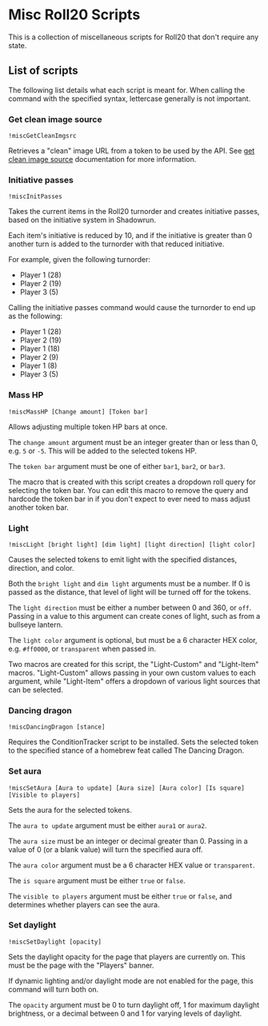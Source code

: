 # Misc Roll20 Scripts

This is a collection of miscellaneous scripts for Roll20 that don't require any state.

## List of scripts

The following list details what each script is meant for. When calling the command with the specified syntax, lettercase generally is not important.

### Get clean image source

`!miscGetCleanImgsrc`

Retrieves a "clean" image URL from a token to be used by the API. See [get clean image source](https://wiki.roll20.net/API:Cookbook#getCleanImgsrc) documentation for more information.

### Initiative passes

`!miscInitPasses`

Takes the current items in the Roll20 turnorder and creates initiative passes, based on the initiative system in Shadowrun.

Each item's initiative is reduced by 10, and if the initiative is greater than 0 another turn is added to the turnorder with that reduced initiative.

For example, given the following turnorder:

- Player 1 (28)
- Player 2 (19)
- Player 3 (5)

Calling the initiative passes command would cause the turnorder to end up as the following:

- Player 1 (28)
- Player 2 (19)
- Player 1 (18)
- Player 2 (9)
- Player 1 (8)
- Player 3 (5)

### Mass HP

`!miscMassHP [Change amount] [Token bar]`

Allows adjusting multiple token HP bars at once.

The `change amount` argument must be an integer greater than or less than 0, e.g. `5` or `-5`. This will be added to the selected tokens HP.

The `token bar` argument must be one of either `bar1`, `bar2`, or `bar3`.

The macro that is created with this script creates a dropdown roll query for selecting the token bar. You can edit this macro to remove the query and hardcode the token bar in if you don't expect to ever need to mass adjust another token bar.

### Light

`!miscLight [bright light] [dim light] [light direction] [light color]`

Causes the selected tokens to emit light with the specified distances, direction, and color.

Both the `bright light` and `dim light` arguments must be a number. If 0 is passed as the distance, that level of light will be turned off for the tokens.

The `light direction` must be either a number between 0 and 360, or `off`. Passing in a value to this argument can create cones of light, such as from a bullseye lantern.

The `light color` argument is optional, but must be a 6 character HEX color, e.g. `#ff0000`, or `transparent` when passed in.

Two macros are created for this script, the "Light-Custom" and "Light-Item" macros. "Light-Custom" allows passing in your own custom values to each argument, while "Light-Item" offers a dropdown of various light sources that can be selected.

### Dancing dragon

`!miscDancingDragon [stance]`

Requires the ConditionTracker script to be installed. Sets the selected token to the specified stance of a homebrew feat called The Dancing Dragon.

### Set aura

`!miscSetAura [Aura to update] [Aura size] [Aura color] [Is square] [Visible to players]`

Sets the aura for the selected tokens.

The `aura to update` argument must be either `aura1` or `aura2`.

The `aura size` must be an integer or decimal greater than 0. Passing in a value of 0 (or a blank value) will turn the specified aura off.

The `aura color` argument must be a 6 character HEX value or `transparent`.

The `is square` argument must be either `true` or `false`.

The `visible to players` argument must be either `true` or `false`, and determines whether players can see the aura.

### Set daylight

`!miscSetDaylight [opacity]`

Sets the daylight opacity for the page that players are currently on. This must be the page with the "Players" banner.

If dynamic lighting and/or daylight mode are not enabled for the page, this command will turn both on.

The `opacity` argument must be 0 to turn daylight off, 1 for maximum daylight brightness, or a decimal between 0 and 1 for varying levels of daylight.
